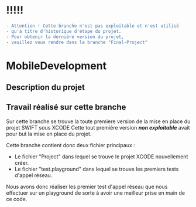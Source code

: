 # !!!!!
```diff 
- Attention ! Cette branche n'est pas exploitable et n'est utilisé 
- qu'à titre d'historique d'étape du projet. 
- Pour obtenir la dernière version du projet, 
- veuillez vous rendre dans la branche "Final-Project" 
```

# MobileDevelopment

## Description du projet



## Travail réalisé sur cette branche

Sur cette branche se trouve la toute premiere version de la mise en place du projet SWIFT sous XCODE
Cette tout première version **_non exploitable_** avait pour but la mise en place du projet.

Cette branche contient donc deux fichier principaux :
- Le fichier "Project" dans lequel se trouve le projet XCODE nouvellement créer.
- Le fichier "test.playground" dans lequel se trouve les premiers tests d'appel réseau.

Nous avons donc réaliser les premier test d'appel réseau que nous effectuer sur un playground de sorte à avoir une meilleur prise en main de ce code.
